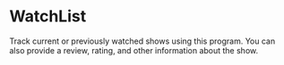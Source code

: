 # WatchList
Track current or previously watched shows using this program. You can also provide a review, rating, and other information about the show.
